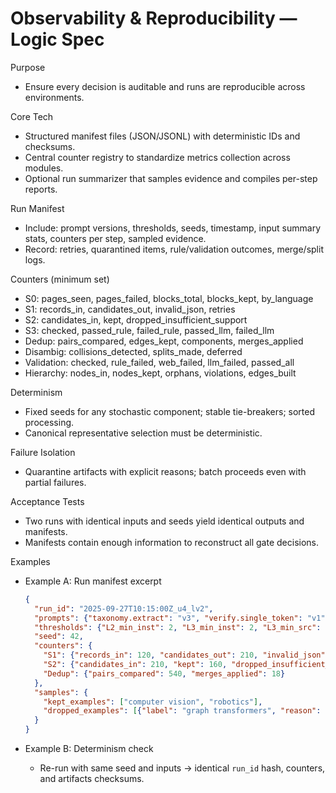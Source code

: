 # Observability & Reproducibility — Logic Spec

Purpose
- Ensure every decision is auditable and runs are reproducible across environments.

Core Tech
- Structured manifest files (JSON/JSONL) with deterministic IDs and checksums.
- Central counter registry to standardize metrics collection across modules.
- Optional run summarizer that samples evidence and compiles per-step reports.

Run Manifest
- Include: prompt versions, thresholds, seeds, timestamp, input summary stats, counters per step, sampled evidence.
- Record: retries, quarantined items, rule/validation outcomes, merge/split logs.

Counters (minimum set)
- S0: pages_seen, pages_failed, blocks_total, blocks_kept, by_language
- S1: records_in, candidates_out, invalid_json, retries
- S2: candidates_in, kept, dropped_insufficient_support
- S3: checked, passed_rule, failed_rule, passed_llm, failed_llm
- Dedup: pairs_compared, edges_kept, components, merges_applied
- Disambig: collisions_detected, splits_made, deferred
- Validation: checked, rule_failed, web_failed, llm_failed, passed_all
- Hierarchy: nodes_in, nodes_kept, orphans, violations, edges_built

Determinism
- Fixed seeds for any stochastic component; stable tie-breakers; sorted processing.
- Canonical representative selection must be deterministic.

Failure Isolation
- Quarantine artifacts with explicit reasons; batch proceeds even with partial failures.

Acceptance Tests
- Two runs with identical inputs and seeds yield identical outputs and manifests.
- Manifests contain enough information to reconstruct all gate decisions.

Examples
- Example A: Run manifest excerpt
  ```json
  {
    "run_id": "2025-09-27T10:15:00Z_u4_lv2",
    "prompts": {"taxonomy.extract": "v3", "verify.single_token": "v1"},
    "thresholds": {"L2_min_inst": 2, "L3_min_inst": 2, "L3_min_src": 3},
    "seed": 42,
    "counters": {
      "S1": {"records_in": 120, "candidates_out": 210, "invalid_json": 0},
      "S2": {"candidates_in": 210, "kept": 160, "dropped_insufficient_support": 50},
      "Dedup": {"pairs_compared": 540, "merges_applied": 18}
    },
    "samples": {
      "kept_examples": ["computer vision", "robotics"],
      "dropped_examples": [{"label": "graph transformers", "reason": "inst_count=1"}]
    }
  }
  ```

- Example B: Determinism check
  - Re-run with same seed and inputs → identical `run_id` hash, counters, and artifacts checksums.
